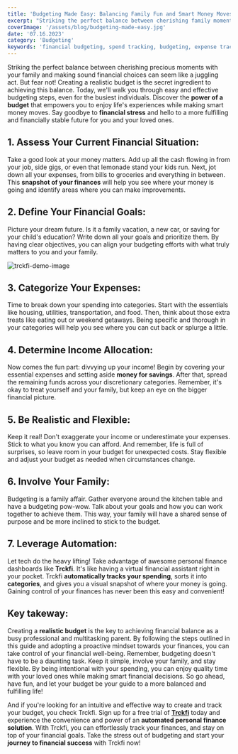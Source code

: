 ```yaml
---
title: 'Budgeting Made Easy: Balancing Family Fun and Smart Money Moves'
excerpt: "Striking the perfect balance between cherishing family moments and making wise financial choices can feel like a juggling act. But fear not! Discover how to create a realistic budget that empowers you to enjoy life while managing finances effectively. Say goodbye to stress and embrace a fulfilling, financially stable future for you and your loved ones."
coverImage: '/assets/blog/budgeting-made-easy.jpg'
date: '07.16.2023'
category: 'Budgeting'
keywords: 'financial budgeting, spend tracking, budgeting, expense tracking, budget planning, financial health, guide, tools, tips, personal finance, financial management, financial goals, financial control, budgeting made easy, family finances'
---
```

Striking the perfect balance between cherishing precious moments with your family and making sound financial choices can seem like a juggling act. But fear not! Creating a realistic budget is the secret ingredient to achieving this balance. Today, we'll walk you through easy and effective budgeting steps, even for the busiest individuals. Discover the **power of a budget** that empowers you to enjoy life's experiences while making smart money moves. Say goodbye to **financial stress** and hello to a more fulfilling and financially stable future for you and your loved ones.

## **1. Assess Your Current Financial Situation:**
Take a good look at your money matters. Add up all the cash flowing in from your job, side gigs, or even that lemonade stand your kids run. Next, jot down all your expenses, from bills to groceries and everything in between. This **snapshot of your finances** will help you see where your money is going and identify areas where you can make improvements.

## **2. Define Your Financial Goals:** 
Picture your dream future. Is it a family vacation, a new car, or saving for your child's education? Write down all your goals and prioritize them. By having clear objectives, you can align your budgeting efforts with what truly matters to you and your family.

![trckfi-demo-image](/assets/blog/track-all-expenses.png)

## **3. Categorize Your Expenses:**
Time to break down your spending into categories. Start with the essentials like housing, utilities, transportation, and food. Then, think about those extra treats like eating out or weekend getaways. Being specific and thorough in your categories will help you see where you can cut back or splurge a little.

## **4. Determine Income Allocation:**
Now comes the fun part: divvying up your income! Begin by covering your essential expenses and setting aside **money for savings**. After that, spread the remaining funds across your discretionary categories. Remember, it's okay to treat yourself and your family, but keep an eye on the bigger financial picture.

## **5. Be Realistic and Flexible:**
Keep it real! Don't exaggerate your income or underestimate your expenses. Stick to what you know you can afford. And remember, life is full of surprises, so leave room in your budget for unexpected costs. Stay flexible and adjust your budget as needed when circumstances change.

## **6. Involve Your Family:**
Budgeting is a family affair. Gather everyone around the kitchen table and have a budgeting pow-wow. Talk about your goals and how you can work together to achieve them. This way, your family will have a shared sense of purpose and be more inclined to stick to the budget.

## **7. Leverage Automation:**
Let tech do the heavy lifting! Take advantage of awesome personal finance dashboards like **Trckfi**. It's like having a virtual financial assistant right in your pocket. Trckfi **automatically tracks your spending**, sorts it into **categories**, and gives you a visual snapshot of where your money is going. Gaining control of your finances has never been this easy and convenient!

## **Key takeway:**
Creating a **realistic budget** is the key to achieving financial balance as a busy professional and multitasking parent. By following the steps outlined in this guide and adopting a proactive mindset towards your finances, you can take control of your financial well-being. Remember, budgeting doesn't have to be a daunting task. Keep it simple, involve your family, and stay flexible. By being intentional with your spending, you can enjoy quality time with your loved ones while making smart financial decisions. So go ahead, have fun, and let your budget be your guide to a more balanced and fulfilling life!

And if you're looking for an intuitive and effective way to create and track your budget, you check Trckfi. Sign up for a free trial of [**Trckfi**](/) today and experience the convenience and power of an **automated personal finance solution**.  With Trckfi, you can effortlessly track your finances, and stay on top of your financial goals. Take the stress out of budgeting and start your **journey to financial success** with Trckfi now!